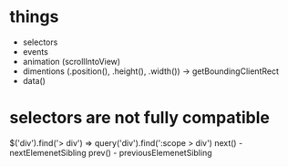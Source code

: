 # things
- selectors
- events
- animation (scrollIntoView)
- dimentions (.position(), .height(), .width()) -> getBoundingClientRect
- data()

# selectors are not fully compatible

$('div').find('> div') => query('div').find(':scope > div')
next() - nextElemenetSibling
prev() - previousElemenetSibling